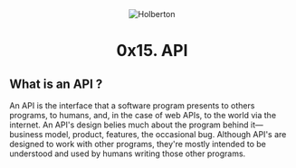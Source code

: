 <!DOCTYPE html>
<html lang="en">
<head>
<meta charset="utf-8">
</head>
<div align=center>
<img style="align: center" src="https://www.holbertonschool.com/holberton-logo.png" alt="Holberton">
<h1 align=center>0x15. API</h1>
</div>
<body>
<h2>What is an API ?</h2>
<p>
An API is the interface that a software program presents to others programs, to humans, and, in the case of web APIs, to the world via the internet. An API's design belies much about the program behind it—business model, product, features, the occasional bug. Although API's are designed to work with other programs, they're mostly intended to be understood and used by humans writing those other programs. 
</p>
</body>
</html>
